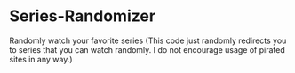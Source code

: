 # Series-Randomizer
Randomly watch your favorite series (This code just randomly redirects you to series that you can watch randomly. I do not encourage usage of pirated sites in any way.)
